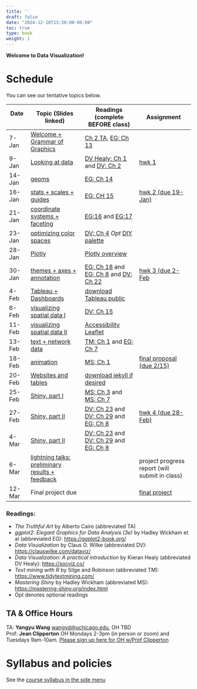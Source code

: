 ```yaml
---
title: ''
draft: false
date: "2024-12-10T13:30:00-06:00"
toc: true
type: book
weight: 1
---
```


**Welcome to Data Visualization!** 

# Schedule 
You can see our tentative topics below. 

| Date &emsp; &emsp;  | Topic (Slides linked)   | Readings (complete BEFORE class)  |   Assignment      | 
| ------ | ----------------------------- | --------------- | --------------- | 
| 7-Jan  | [Welcome + Grammar of Graphics](slides/01-intro)  | [Ch 2 TA](https://uchicago.box.com/s/m4k9lktogthqmernmjn1r7gnflews4bg), [EG: Ch 13](https://ggplot2-book.org/mastery.html)  |
| 9-Jan  | [Looking at data ](slides/03-look-at-data)       |[DV Healy: Ch 1](https://socviz.co/lookatdata.html) and [DV: Ch 2](https://clauswilke.com/dataviz/aesthetic-mapping.html) | [hwk 1](/assignments/assign1/)   |     
| 14-Jan | [geoms](slides/04-geoms) 	|     [EG: Ch 14](https://ggplot2-book.org/layers.html)  |                 |
| 16-Jan | [stats + scales + guides ](slides/05-stats-scales-guides)    |[EG: CH 15](https://ggplot2-book.org/scales-guides.html)      | [hwk 2 (due 19-Jan)](/assignments/assign2/)   |
| 21-Jan | [coordinate systems + faceting](slides/06-coordinates-facets)  &nbsp; &nbsp; | [EG:16](https://ggplot2-book.org/coord.html) and [EG:17](https://ggplot2-book.org/facet.html)|
| 23-Jan | [optimizing color spaces ](slides/07-optimizing-color-spaces)       |  [DV: Ch 4](https://clauswilke.com/dataviz/color-basics.html) *Opt* [DIY palette](https://blog.datawrapper.de/colors-for-data-vis-style-guides/)       |
| 28-Jan | [Plotly](slides/10-plotly) | [Plotly overview](https://plotly.com/ggplot2/)| | 
| 30-Jan | [themes + axes + annotation](slides/08-themes-axes-annotations)  |[EG: Ch 18](https://ggplot2-book.org/polishing.html) and [EG: Ch 8](https://ggplot2-book.org/annotations.html) and [DV: Ch 22](https://clauswilke.com/dataviz/figure-titles-captions.html) &emsp; &nbsp; |[hwk 3 (due 2-Feb](/assignments/assign3/)   |
| 4-Feb  | [Tableau + Dashboards](slides/20-tableau) | [download Tableau public](https://www.tableau.com/products/public/download)| 
| 6-Feb  | [visualizing spatial data I](slides/11-visualize-spatial-i) |[DV: Ch 15](https://clauswilke.com/dataviz/geospatial-data.html)| |
| 11-Feb | [visualizing spatial data II](slides/12-visualize-spatial-ii)   |[Accessibility](https://medium.com/nightingale/writing-alt-text-for-data-visualization-2a218ef43f81) [Leaflet](https://rstudio.github.io/leaflet/)|            |
| 13-Feb | [text + network data](slides/13-visualize-text-network)   |[TM: Ch 1](https://www.tidytextmining.com/tidytext.html) and [EG: Ch 7](https://ggplot2-book.org/networks.html)  |          |
| 18-Feb | [animation ](slides/14-animation)     | [MS: Ch 1](https://mastering-shiny.org/basic-app.html)          |  [final proposal (due 2/15)](https://canvas.uchicago.edu/courses/53144/assignments/635268)  |
| 20-Feb | [Websites and tables](slides/21-websites) |[download jekyll if desired](https://macs40700.netlify.app/slides/21-websites/#51) | |
| 25-Feb | [Shiny, part I](slides/15-interactive-reporting)  | [MS: Ch 3](https://mastering-shiny.org/basic-reactivity.html) and [MS: Ch 7](https://mastering-shiny.org/action-graphics.html) |         |
| 27-Feb |  [Shiny, part II](slides/16-interactive-visualization)   | [DV: Ch 23](https://clauswilke.com/dataviz/balance-data-context.html) and [DV: Ch 29](https://clauswilke.com/dataviz/telling-a-story.html) and [EG: Ch 8](https://socviz.co/refineplots.html) |   [hwk 4 (due 28-Feb)](/assignments/assign4/)      |
| 4-Mar |  [Shiny, part II](slides/16-interactive-visualization)   | [DV: Ch 23](https://clauswilke.com/dataviz/balance-data-context.html) and [DV: Ch 29](https://clauswilke.com/dataviz/telling-a-story.html) and [EG: Ch 8](https://socviz.co/refineplots.html) ||
| 6-Mar | [lightning talks: preliminary results + feedback](slides/19-last-day) ||      project progress report (will submit in class)|
| 12-Mar | Final project due             |  | [final project](/assignments/final-project/)|

### Readings:
* *The Truthful Art* by Alberto Cairo (abbreviated TA)
* *ggplot2: Elegant Graphics for Data Analysis (3e)* by Hadley Wickham et al (abbreviated EG): https://ggplot2-book.org/ 
* *Data Visualization* by Claus O. Wilke (abbreviated DV): https://clauswilke.com/dataviz/
* *Data Visualization: A practical introduction* by Kieran Healy (abbreviated DV Healy): https://socviz.co/
* *Text mining with R* by Silge and Robinson (abbreviated TM): https://www.tidytextmining.com/
* *Mastering Shiny* by Hadley Wickham (abbreviated MS): https://mastering-shiny.org/index.html
* Opt denotes optional readings



## TA & Office Hours 
TA: **Yangyu Wang**  wangyd@uchicago.edu, OH TBD  <br>
Prof: **Jean Clipperton** OH Mondays 2-3pm (in person or zoom) and Tuesdays 9am-10am. [Please sign up here for OH w/Prof Clipperton](https://outlook.office365.com/book/ClippertonMACSS@uchicagoedu.onmicrosoft.com/)

# Syllabus and policies
See the [course syllabus in the side menu](/course-syllabus/)